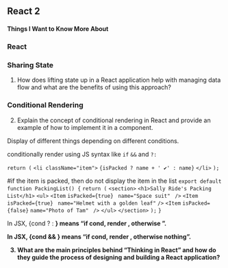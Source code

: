 ## React 2

#### Things I Want to Know More About

### React

### Sharing State

1. How does lifting state up in a React application help with managing data flow and what are the benefits of using this approach?

### Conditional Rendering
2. Explain the concept of conditional rendering in React and provide an example of how to implement it in a component.

Display of different things depending on different conditions. 

conditionally render using JS syntax like `if` `&&` and `?:`

`return (`
  `<li className="item">`
    `{isPacked ? name + ' ✔' : name}`
  `</li>`
`);`

#if the item is packed, then do not display the item in the list
`export default function PackingList() {`
  `return (`
    `<section>`
      `<h1>Sally Ride's Packing List</h1>`
      `<ul>`
        `<Item`
          `isPacked={true} `
          `name="Space suit" `
        `/>`
        `<Item`
          `isPacked={true} `
          `name="Helmet with a golden leaf"`
        `/>`
        `<Item`
          `isPacked={false}`
          `name="Photo of Tam" `
        `/>`
      `</ul>`
    `</section>`
  `);`
`}`

In JSX, {cond ? <A /> : <B />} means “if cond, render <A />, otherwise <B />”.

In JSX, {cond && <A />} means “if cond, render <A />, otherwise nothing”.

3. What are the main principles behind “Thinking in React” and how do they guide the process of designing and building a React application?